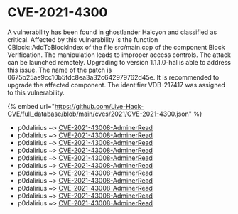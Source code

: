 # CVE-2021-4300

A vulnerability has been found in ghostlander Halcyon and classified as critical. Affected by this vulnerability is the function CBlock::AddToBlockIndex of the file src/main.cpp of the component Block Verification. The manipulation leads to improper access controls. The attack can be launched remotely. Upgrading to version 1.1.1.0-hal is able to address this issue. The name of the patch is 0675b25ae9cc10b5fdc8ea3a32c642979762d45e. It is recommended to upgrade the affected component. The identifier VDB-217417 was assigned to this vulnerability.

{% embed url="https://github.com/Live-Hack-CVE/full_database/blob/main/cves/2021/CVE-2021-4300.json" %}


* p0dalirius ~> [CVE-2021-43008-AdminerRead](https://www.alice-snow.ru/2021/database/cve-2021-4300/cve-2021-43008-adminerread-p0dalirius)
* p0dalirius ~> [CVE-2021-43008-AdminerRead](https://www.alice-snow.ru/2021/database/cve-2021-4300/cve-2021-43008-adminerread-p0dalirius)
* p0dalirius ~> [CVE-2021-43008-AdminerRead](https://www.alice-snow.ru/2021/database/cve-2021-4300/cve-2021-43008-adminerread-p0dalirius)
* p0dalirius ~> [CVE-2021-43008-AdminerRead](https://www.alice-snow.ru/2021/database/cve-2021-4300/cve-2021-43008-adminerread-p0dalirius)
* p0dalirius ~> [CVE-2021-43008-AdminerRead](https://www.alice-snow.ru/2021/database/cve-2021-4300/cve-2021-43008-adminerread-p0dalirius)
* p0dalirius ~> [CVE-2021-43008-AdminerRead](https://www.alice-snow.ru/2021/database/cve-2021-4300/cve-2021-43008-adminerread-p0dalirius)
* p0dalirius ~> [CVE-2021-43008-AdminerRead](https://www.alice-snow.ru/2021/database/cve-2021-4300/cve-2021-43008-adminerread-p0dalirius)
* p0dalirius ~> [CVE-2021-43008-AdminerRead](https://www.alice-snow.ru/2021/database/cve-2021-4300/cve-2021-43008-adminerread-p0dalirius)
* p0dalirius ~> [CVE-2021-43008-AdminerRead](https://www.alice-snow.ru/2021/database/cve-2021-4300/cve-2021-43008-adminerread-p0dalirius)
* p0dalirius ~> [CVE-2021-43008-AdminerRead](https://www.alice-snow.ru/2021/database/cve-2021-4300/cve-2021-43008-adminerread-p0dalirius)
* p0dalirius ~> [CVE-2021-43008-AdminerRead](https://www.alice-snow.ru/2021/database/cve-2021-4300/cve-2021-43008-adminerread-p0dalirius)